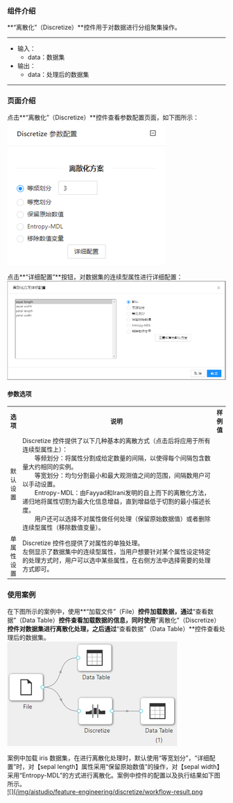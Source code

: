 ### 组件介绍
**“离散化”（Discretize）**控件用于对数据进行分组聚集操作。

<hr/>

- 输入：
  - data：数据集
- 输出：
  - data：处理后的数据集

<hr/>


### 页面介绍
点击**“离散化”（Discretize）**控件查看参数配置页面，如下图所示：  
[ ![](/img/aistudio/feature-engineering/discretize/param.png) ](/img/aistudio/feature-engineering/discretize/param.png)

点击**“详细配置”**按钮，对数据集的连续型属性进行详细配置：
[ ![](/img/aistudio/feature-engineering/discretize/interaction.png) ](/img/aistudio/feature-engineering/discretize/interaction.png)

#### 参数选项
<table>
  <tr>
    <th>选项</th>
    <th width="650">说明</th>
    <th>样例值</th>
  </tr>
  <tr>
      <td>默认设置</td> 
      <td>
      Discretize 控件提供了以下几种基本的离散方式（点击后将应用于所有连续型属性上）：<br/>
      &emsp;&emsp;等频划分：将属性分割成给定数量的间隔，以使得每个间隔包含数量大约相同的实例。<br/>
      &emsp;&emsp;等宽划分：均匀分割最小和最大观测值之间的范围，间隔数用户可以手动设置。<br/>
      &emsp;&emsp;Entropy-MDL：由Fayyad和Irani发明的自上而下的离散化方法，递归地将属性切割为最大化信息增益，直到增益低于切割的最小描述长度。 <br/>
      &emsp;&emsp;用户还可以选择不对属性做任何处理（保留原始数据值）或者删除连续型属性（移除数值变量）。
      </td> 
      <td></td>
  </tr>
  <tr>
      <td>单属性设置</td> 
      <td>
      Discretize 控件也提供了对属性的单独处理。<br/>
      左侧显示了数据集中的连续型属性，当用户想要针对某个属性设定特定的处理方式时，用户可以选中某些属性，在右侧方法中选择需要的处理方式即可。
      </td> 
      <td></td>
  </tr>
</table>

### 使用案例
在下图所示的案例中，使用**“加载文件”（File）**控件加载数据，通过**“查看数据”（Data Table）**控件查看加载数据的信息，同时使用**“离散化”（Discretize）**控件对数据集进行离散化处理，之后通过**“查看数据”（Data Table）**控件查看处理后的数据集。   
[ ![](/img/aistudio/feature-engineering/discretize/workflow.png) ](/img/aistudio/feature-engineering/discretize/workflow.png)

案例中加载 iris 数据集，在进行离散化处理时，默认使用“等宽划分”，“详细配置”时，对【sepal length】属性采用“保留原始数值”的操作，对【sepal width】采用“Entropy-MDL”的方式进行离散化。案例中控件的配置以及执行结果如下图所示。    
[ ![](/img/aistudio/feature-engineering/discretize/workflow-result.png ](/img/aistudio/feature-engineering/discretize/workflow-result.png)
